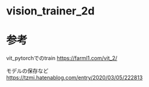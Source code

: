 # vision_trainer_2d
# 参考  

vit_pytorchでのtrain
https://farml1.com/vit_2/

モデルの保存など  
https://tzmi.hatenablog.com/entry/2020/03/05/222813